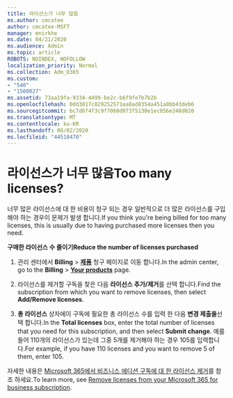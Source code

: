 ```yaml
---
title: 라이선스가 너무 많음
ms.author: cmcatee
author: cmcatee-MSFT
manager: mnirkhe
ms.date: 04/21/2020
ms.audience: Admin
ms.topic: article
ROBOTS: NOINDEX, NOFOLLOW
localization_priority: Normal
ms.collection: Adm_O365
ms.custom:
- "540"
- "1500027"
ms.assetid: 73aa19fa-9334-4499-be2c-b6f9fe7b7b2b
ms.openlocfilehash: 0dd3817c829252571ea8ad8354a451a0bb43deb6
ms.sourcegitcommit: bc7d6f4f3c9f7060d073f5130e1ec856e248d020
ms.translationtype: MT
ms.contentlocale: ko-KR
ms.lasthandoff: 06/02/2020
ms.locfileid: "44510470"
---
```

# <a name="too-many-licenses"></a><span data-ttu-id="ec049-102">라이선스가 너무 많음</span><span class="sxs-lookup"><span data-stu-id="ec049-102">Too many licenses?</span></span>

<span data-ttu-id="ec049-103">너무 많은 라이선스에 대 한 비용이 청구 되는 경우 일반적으로 더 많은 라이선스를 구입 해야 하는 경우이 문제가 발생 합니다.</span><span class="sxs-lookup"><span data-stu-id="ec049-103">If you think you're being billed for too many licenses, this is usually due to having purchased more licenses then you need.</span></span>
  
<span data-ttu-id="ec049-104">**구매한 라이선스 수 줄이기**</span><span class="sxs-lookup"><span data-stu-id="ec049-104">**Reduce the number of licenses purchased**</span></span>
  
1. <span data-ttu-id="ec049-105">관리 센터에서 **Billing** \> **[제품](https://go.microsoft.com/fwlink/p/?linkid=842054)** 청구 페이지로 이동 합니다.</span><span class="sxs-lookup"><span data-stu-id="ec049-105">In the admin center, go to the **Billing** \> **[Your products](https://go.microsoft.com/fwlink/p/?linkid=842054)** page.</span></span>

2. <span data-ttu-id="ec049-106">라이선스를 제거할 구독을 찾은 다음 **라이선스 추가/제거**를 선택 합니다.</span><span class="sxs-lookup"><span data-stu-id="ec049-106">Find the subscription from which you want to remove licenses, then select **Add/Remove licenses**.</span></span>

3. <span data-ttu-id="ec049-107">**총 라이선스** 상자에이 구독에 필요한 총 라이선스 수를 입력 한 다음 **변경 제출을**선택 합니다.</span><span class="sxs-lookup"><span data-stu-id="ec049-107">In the **Total licenses** box, enter the total number of licenses that you need for this subscription, and then select **Submit change**.</span></span> <span data-ttu-id="ec049-108">예를 들어 110개의 라이선스가 있는데 그중 5개를 제거해야 하는 경우 105를 입력합니다.</span><span class="sxs-lookup"><span data-stu-id="ec049-108">For example, if you have 110 licenses and you want to remove 5 of them, enter 105.</span></span>

<span data-ttu-id="ec049-109">자세한 내용은 [Microsoft 365에서 비즈니스 에디션 구독에 대 한 라이선스 제거](https://docs.microsoft.com/microsoft-365/commerce/licenses/buy-licenses)를 참조 하세요.</span><span class="sxs-lookup"><span data-stu-id="ec049-109">To learn more, see [Remove licenses from your Microsoft 365 for business subscription](https://docs.microsoft.com/microsoft-365/commerce/licenses/buy-licenses).</span></span>
